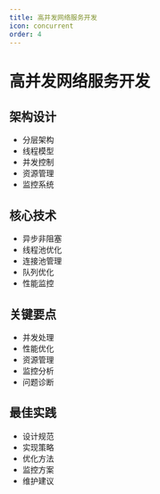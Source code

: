 ```yaml
---
title: 高并发网络服务开发
icon: concurrent
order: 4
---
```


# 高并发网络服务开发

## 架构设计
- 分层架构
- 线程模型
- 并发控制
- 资源管理
- 监控系统

## 核心技术
- 异步非阻塞
- 线程池优化
- 连接池管理
- 队列优化
- 性能监控

## 关键要点
- 并发处理
- 性能优化
- 资源管理
- 监控分析
- 问题诊断

## 最佳实践
- 设计规范
- 实现策略
- 优化方法
- 监控方案
- 维护建议
